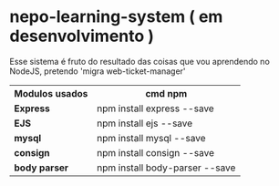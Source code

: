 # nepo-learning-system ( em desenvolvimento )
Esse sistema é fruto do resultado das coisas que vou aprendendo no NodeJS, pretendo 'migra web-ticket-manager'
<table>
  <tr>
    <th>Modulos usados</th>
    <th>cmd npm</th>
  </tr>
  <tr>
    <td><strong>Express</strong></td>
    <td>npm install express --save</td>
  </tr>
  <tr>
    <td><strong>EJS</strong></td>
    <td>npm install ejs --save</td>
  </tr>
  <tr>
    <td><strong>mysql</strong></td>
    <td>npm install mysql --save</td>
  </tr>
  <tr>
    <td><strong>consign</strong></td>
    <td>npm install consign --save</td>
  </tr>
  <tr>
    <td><strong>body parser</strong></td>
    <td>npm install body-parser --save</td>
  </tr>
</table>
